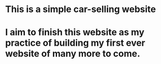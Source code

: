 # This is a simple car-selling website
# I aim to finish this website as my practice of building my first ever website of many more to come.
